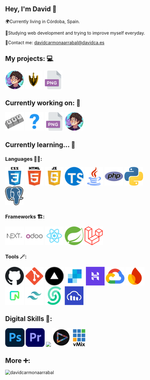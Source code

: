 ## Hey, I'm David 👋
🌍Currently living in Córdoba, Spain.

📖Studying web development and trying to improve myself everyday.

📧Contact me: [davidcarmonaarrabal@davidca.es](mailto:davidcarmonaarrabal@davidca.es)

## My projects: 💻
<code><a href="https://portfolio-nine-blue-68.vercel.app/"><img height="60" src="https://github.com/davidcarmonaarrabal/davidcarmonaarrabal/blob/550cebff9e46e2abe9c25cdbcf5ef2f9852bd9ff/img/iconredondo.png?raw=true"></a></code>
<code><a href="https://github.com/davidcarmonaarrabal/JuegoCartasMemoria.git"><img height="60" src="https://github.com/davidcarmonaarrabal/davidcarmonaarrabal/blob/da1ac0f54c81dadcae2270f861c8bc0b1b72148e/img/Jojo_Flecha_3%20(1).png?raw=true"></a></code>
<code><a href="https://github.com/davidcarmonaarrabal/CardPNGMaker"><img height="60" src="https://github.com/davidcarmonaarrabal/davidcarmonaarrabal/blob/b0f2c563fde1559111ee3ecf74d402b78ccc97a9/img/337948.png"></a></code>

## Currently working on: 🔭
<code><a href="https://github.com/davidcarmonaarrabal/KBFSilversoul"><img height="60" src="https://github.com/davidcarmonaarrabal/davidcarmonaarrabal/blob/5a984cda08d01f6f5853f36c2e63ff091fdef182/img/Proyecto%20nuevo%20(1).png?raw=true"></a></code>
<code><a href=""><img height="60" src="https://github.com/davidcarmonaarrabal/davidcarmonaarrabal/blob/380fef24339b8e4c2ab4f17d28d36f1ca75ef1d4/img/3593455.png"></a></code>
<code><a href="https://github.com/davidcarmonaarrabal/CardPNGMaker"><img height="60" src="https://github.com/davidcarmonaarrabal/davidcarmonaarrabal/blob/b0f2c563fde1559111ee3ecf74d402b78ccc97a9/img/337948.png"></a></code>
<code><a href="https://portfolio-nine-blue-68.vercel.app/"><img height="60" src="https://github.com/davidcarmonaarrabal/davidcarmonaarrabal/blob/550cebff9e46e2abe9c25cdbcf5ef2f9852bd9ff/img/iconredondo.png?raw=true"></a></code>

## Currently learning... 🌱
### Languages 🧑‍💻:
<code><a href="https://developer.mozilla.org/es/docs/Web/CSS"><img height="60" src="https://github.com/davidcarmonaarrabal/davidcarmonaarrabal/blob/3a9955cd50cec31fdb04760e59fa65cc5ea10cc4/img/css.png?raw=true"></a></code>
<code><a href="https://developer.mozilla.org/es/docs/Glossary/HTML5"><img height="60" src="https://github.com/davidcarmonaarrabal/davidcarmonaarrabal/blob/3a9955cd50cec31fdb04760e59fa65cc5ea10cc4/img/html.png?raw=true"></a></code>
<code><a href="https://developer.mozilla.org/es/docs/Web/JavaScript"><img height="60" src="https://github.com/davidcarmonaarrabal/davidcarmonaarrabal/blob/3a9955cd50cec31fdb04760e59fa65cc5ea10cc4/img/js.png?raw=true"></a></code>
<code><a href="https://www.typescriptlang.org/"><img height="60" src="https://github.com/davidcarmonaarrabal/davidcarmonaarrabal/blob/71c7281918aaeb509401de752d9ea9bb6af61697/img/919832.png?raw=true"></a></code>
<code><a href="https://www.java.com/es/"><img height="60" src="https://github.com/davidcarmonaarrabal/davidcarmonaarrabal/blob/3a9955cd50cec31fdb04760e59fa65cc5ea10cc4/img/java.png?raw=true"></a></code>
<code><a href="https://www.php.net/manual/es/intro-whatis.php"><img height="60" src="https://github.com/davidcarmonaarrabal/davidcarmonaarrabal/blob/3a9955cd50cec31fdb04760e59fa65cc5ea10cc4/img/php.png?raw=true"></a></code>
<code><a href="https://es.python.org/"><img height="60" src="https://github.com/davidcarmonaarrabal/davidcarmonaarrabal/blob/3a9955cd50cec31fdb04760e59fa65cc5ea10cc4/img/python.png?raw=true"></a></code>
<code><a href="https://www.postgresql.org/"><img height="60" src="https://github.com/davidcarmonaarrabal/davidcarmonaarrabal/blob/68d6ffe3381e11afe3bcd5be0a3aaadef5b2268a/img/pg.png?raw=true"></a></code>

### Frameworks 🏗️:
<code><a href="https://nextjs.org/"><img height="60" src="https://github.com/davidcarmonaarrabal/davidcarmonaarrabal/blob/ce0039232cf4ebc85f31c0436447602f3f9c490e/img/next2.png?raw=true"></a></code>
<code><a href="https://www.odoo.sh/"><img height="60" src="https://github.com/davidcarmonaarrabal/davidcarmonaarrabal/blob/3a9955cd50cec31fdb04760e59fa65cc5ea10cc4/img/odoo.png?raw=true"></a></code>
<code><a href="https://es.react.dev/"><img height="60" src="https://github.com/davidcarmonaarrabal/davidcarmonaarrabal/blob/3a9955cd50cec31fdb04760e59fa65cc5ea10cc4/img/react.png?raw=true"></a></code>
<code><a href="https://spring.io/projects/spring-boot"><img height="60" src="https://github.com/davidcarmonaarrabal/davidcarmonaarrabal/blob/3a9955cd50cec31fdb04760e59fa65cc5ea10cc4/img/springboot.png?raw=true"></a></code>
<code><a href="https://laravel.com/"><img height="60" src="https://github.com/davidcarmonaarrabal/davidcarmonaarrabal/blob/31219beb414b3b84f3f40e7a6e8ccb21d6f68f90/img/laravel.png?raw=true"></a></code>

### Tools 🪄:
<code><a href="https://github.com/"><img height="60" src="https://github.com/davidcarmonaarrabal/davidcarmonaarrabal/blob/29968f11bc89ddf4b1eeee7aa954209c954a71ab/img/github.png?raw=true"></a></code>
<code><a href="https://git-scm.com/"><img height="60" src="https://github.com/davidcarmonaarrabal/davidcarmonaarrabal/blob/29968f11bc89ddf4b1eeee7aa954209c954a71ab/img/git.png?raw=true"></a></code>
<code><a href="https://vercel.com/"><img height="60" src="https://github.com/davidcarmonaarrabal/davidcarmonaarrabal/blob/3a9955cd50cec31fdb04760e59fa65cc5ea10cc4/img/vercel.png?raw=true"></a></code>
<code><a href="https://sendgrid.com/en-us"><img height="60" src="https://github.com/davidcarmonaarrabal/davidcarmonaarrabal/blob/5e9c012006eaee5877293ada3be7f420008e51cd/img/sendgrid.png?raw=true"></a></code>
<code><a href="https://www.hostinger.es/"><img height="60" src="https://github.com/davidcarmonaarrabal/davidcarmonaarrabal/blob/5e9c012006eaee5877293ada3be7f420008e51cd/img/hostinger.png?raw=true"></a></code>
<code><a href="https://cloud.google.com/run?hl=es"><img height="60" src="https://github.com/davidcarmonaarrabal/davidcarmonaarrabal/blob/5e9c012006eaee5877293ada3be7f420008e51cd/img/gcloud.png?raw=true"></a></code>
<code><a href="https://firebase.google.com/"><img height="60" src="https://github.com/davidcarmonaarrabal/davidcarmonaarrabal/blob/5e9c012006eaee5877293ada3be7f420008e51cd/img/firebase.png?raw=true"></a></code>
<code><a href="https://neon.tech/"><img height="60" src="https://github.com/davidcarmonaarrabal/davidcarmonaarrabal/blob/68d6ffe3381e11afe3bcd5be0a3aaadef5b2268a/img/neon.png?raw=true"></a></code>
<code><a href="https://tailwindcss.com/"><img height="60" src="https://github.com/davidcarmonaarrabal/davidcarmonaarrabal/blob/4d8830abba2d92bb0d25cb459a614d9296960d94/img/tailwind.png?raw=true"></a></code>
<code><a href="https://upstash.com/docs/introduction"><img height="60" src="https://github.com/davidcarmonaarrabal/davidcarmonaarrabal/blob/71ea47abdd32ee00d7a511f4b00a8628a7f8047b/img/apple-touch-icon.png?raw=true"></a></code>
<code><a href="https://cloudinary.com/"><img height="60" src="https://github.com/davidcarmonaarrabal/davidcarmonaarrabal/blob/70e5c73119142865add4320a41bde57c6fcbca89/img/channels4_profile.jpg"></a></code>

## Digital Skills 🎥:
<code><a href="https://www.adobe.com/es/products/photoshop.html"><img height="60" src="https://github.com/davidcarmonaarrabal/davidcarmonaarrabal/blob/31219beb414b3b84f3f40e7a6e8ccb21d6f68f90/img/Adobe_Photoshop_CC_icon.svg.png?raw=true"></a></code>
<code><a href="https://www.adobe.com/es/products/premiere.html"><img height="60" src="https://github.com/davidcarmonaarrabal/davidcarmonaarrabal/blob/31219beb414b3b84f3f40e7a6e8ccb21d6f68f90/img/premiere.png?raw=true"></a></code>
<code><a href="https://obsproject.com/es/download"><img height="60" src="https://github.com/davidcarmonaarrabal/davidcarmonaarrabal/blob/31219beb414b3b84f3f40e7a6e8ccb21d6f68f90/img/OBS_Studio_logo.png?raw=true"></a></code>
<code><a href="https://www.vmix.com/"><img height="60" src="https://github.com/davidcarmonaarrabal/davidcarmonaarrabal/blob/e7c7b44075dc3c4b1a30f1b1fe930c9e5a7c669d/img/shop.png"></a></code>
<code><a href="https://www.edius.es/x/892-edius-x-desktop-background-download.html"><img height="60" src="https://github.com/davidcarmonaarrabal/davidcarmonaarrabal/blob/e7c7b44075dc3c4b1a30f1b1fe930c9e5a7c669d/img/vmix-logo-black.png"></a></code>

## More ➕: 
<p><img align="left" src="https://github-readme-stats.vercel.app/api/top-langs?username=davidcarmonaarrabal&show_icons=true&locale=en&layout=compact" alt="davidcarmonaarrabal"/></p>
